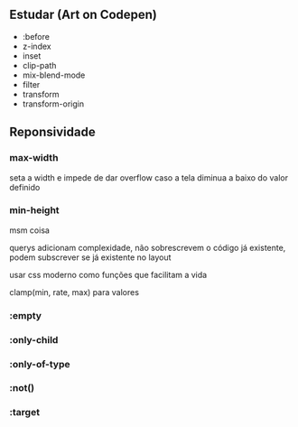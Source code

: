 ## Estudar (Art on Codepen)
- :before
- z-index
- inset
- clip-path
- mix-blend-mode
- filter
- transform
- transform-origin

## Reponsividade
### max-width 
seta a width e impede de dar overflow caso a tela diminua a baixo do valor definido
### min-height 
msm coisa

querys adicionam complexidade, não sobrescrevem o código já existente, podem subscrever se já existente no layout

usar css moderno como funções que facilitam a vida

clamp(min, rate, max) para valores

### :empty
### :only-child
### :only-of-type
### :not()
### :target
